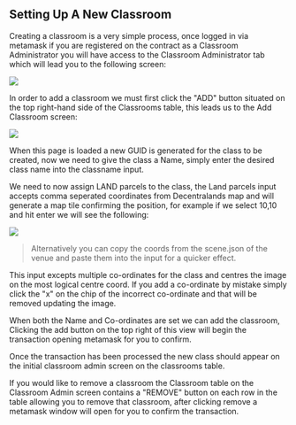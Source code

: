 ## Setting Up A New Classroom

Creating a classroom is a very simple process, once logged in via metamask if you are registered on the contract as a
Classroom Administrator you will have access to the Classroom Administrator tab which will lead you to the following screen:

![](https://i.ibb.co/cTyqnDc/classroom-Admin-Screen.png)

In order to add a classroom we must first click the "ADD" button situated on the top right-hand side of the Classrooms table,
this leads us to the Add Classroom screen:

![](https://i.ibb.co/KxCwq1r/classroom-Admin-Add-Class.png)

When this page is loaded a new GUID is generated for the class to be created, now we need to give the class a Name, simply
enter the desired class name into the classname input.

We need to now assign LAND parcels to the class, the Land parcels input accepts comma seperated coordinates from Decentralands 
map and will generate a map tile confirming the position, for example if we select 10,10 and hit enter we will see the following:

![](https://i.ibb.co/zxGrJFh/map-Screen-One.png)

>Alternatively you can copy the coords from the scene.json of the venue and paste them into the input for a quicker effect.

This input excepts multiple co-ordinates for the class and centres the image on the most logical centre coord. If you add a
co-ordinate by mistake simply click the "x" on the chip of the incorrect co-ordinate and that will be removed updating the 
image.

When both the Name and Co-ordinates are set we can add the classroom, Clicking the add button on the top right of this view
will begin the transaction opening metamask for you to confirm.

Once the transaction has been processed the new class should appear on the initial classroom admin screen on the classrooms table.

If you would like to remove a classroom the Classroom table on the Classroom Admin screen contains a "REMOVE" button on each
row in the table allowing you to remove that classroom, after clicking remove a metamask window will open for you to confirm the transaction.